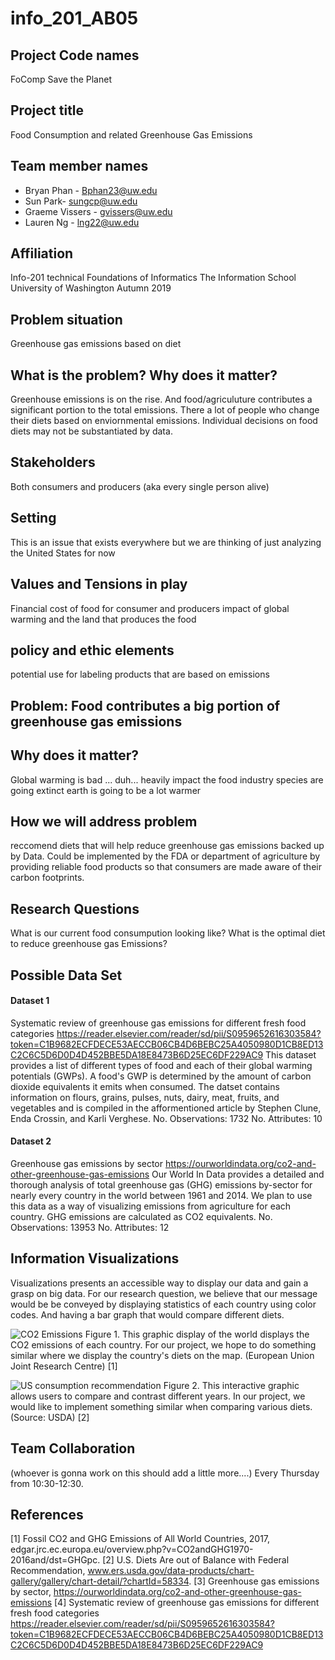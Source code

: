 # info_201_AB05

## Project Code names
FoComp Save the Planet

## Project title
Food Consumption and related Greenhouse Gas Emissions

## Team member names
- Bryan Phan - Bphan23@uw.edu
- Sun Park- sungcp@uw.edu
- Graeme Vissers - gvissers@uw.edu
- Lauren Ng - lng22@uw.edu

## Affiliation
Info-201 technical Foundations of Informatics The Information School
University of Washington
Autumn 2019

## Problem situation
Greenhouse gas emissions based on diet

## What is the problem? Why does it matter?
Greenhouse emissions is on the rise. And food/agriculuture contributes a significant portion to the total emissions. There a lot of people who change their diets based on enviornmental emissions. Individual decisions on food diets may not be substantiated by data.

## Stakeholders
Both consumers and producers (aka every single person alive)

## Setting
This is an issue that exists everywhere but we are thinking of just analyzing the United States for now

## Values and Tensions in play
Financial cost of food for consumer and producers
impact of global warming and the land that produces the food

## policy and ethic elements
potential use for labeling products that are based on emissions

## Problem: Food contributes a big portion of greenhouse gas emissions

## Why does it matter?
Global warming is bad ... duh...
heavily impact the food industry
species are going extinct
earth is going to be a lot warmer

## How we will address problem
reccomend diets that will help reduce greenhouse gas emissions
backed up by Data. Could be implemented by the FDA or department of agriculture by providing reliable food products so that consumers are made aware of their carbon footprints.

## Research Questions
What is our current food consumpution looking like?
What is the optimal diet to reduce greenhouse gas Emissions?

## Possible Data Set
#### Dataset 1
Systematic review of greenhouse gas emissions for different fresh food categories
https://reader.elsevier.com/reader/sd/pii/S0959652616303584?token=C1B9682ECFDECE53AECCB06CB4D6BEBC25A4050980D1CB8ED13C2C6C5D6D0D4D452BBE5DA18E8473B6D25EC6DF229AC9
This dataset provides a list of different types of food and each of their global warming
potentials (GWPs). A food's GWP is determined by the amount of carbon dioxide equivalents
it emits when consumed. The datset contains information on flours, grains, pulses, nuts, dairy,
meat, fruits, and vegetables and is compiled in the afformentioned article by Stephen Clune,
Enda Crossin, and Karli Verghese.
No. Observations: 1732
No. Attributes: 10

#### Dataset 2
Greenhouse gas emissions by sector
https://ourworldindata.org/co2-and-other-greenhouse-gas-emissions
Our World In Data provides a detailed and thorough analysis of total greenhouse gas (GHG)
emissions by-sector for nearly every country in the world between 1961 and 2014. We plan
to use this data as a way of visualizing emissions from agriculture for each country. GHG
emissions are calculated as CO2 equivalents.
No. Observations: 13953
No. Attributes: 12

## Information Visualizations
Visualizations presents an accessible way to display our data and gain a grasp on big data. For our research question, we believe that our message would be be conveyed by displaying statistics of each country using color codes. And having a bar graph that would compare different diets. 

![CO2 Emissions](https://edgar.jrc.ec.europa.eu/booklet2017/GHG_per_capita_2012.png)
Figure 1. This graphic display of the world displays the CO2 emissions of each country. For our project, we hope to do something similar where we display the country's diets on the map. (European Union Joint Research Centre) [1]

![US consumption recommendation](https://www.ers.usda.gov/webdocs/charts/58333/food-availability_fig06-2-_450px.png?v=8730.8)
Figure 2. This interactive graphic allows users to compare and contrast different years. In our project, we would like to implement something similar when comparing various diets. (Source: USDA) [2]

## Team Collaboration
(whoever is gonna work on this should add a little more....)
Every Thursday from 10:30-12:30.

## References
[1] Fossil CO2 and GHG Emissions of All World Countries, 2017, edgar.jrc.ec.europa.eu/overview.php?v=CO2andGHG1970-2016and/dst=GHGpc.
[2] U.S. Diets Are out of Balance with Federal Recommendation, www.ers.usda.gov/data-products/chart-gallery/gallery/chart-detail/?chartId=58334.
[3] Greenhouse gas emissions by sector,
https://ourworldindata.org/co2-and-other-greenhouse-gas-emissions
[4] Systematic review of greenhouse gas emissions for different fresh food categories
https://reader.elsevier.com/reader/sd/pii/S0959652616303584?token=C1B9682ECFDECE53AECCB06CB4D6BEBC25A4050980D1CB8ED13C2C6C5D6D0D4D452BBE5DA18E8473B6D25EC6DF229AC9


